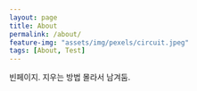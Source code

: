 ```yaml
---
layout: page
title: About
permalink: /about/
feature-img: "assets/img/pexels/circuit.jpeg"
tags: [About, Test]
---
```


빈페이지.
지우는 방법 몰라서 남겨둠.
 

